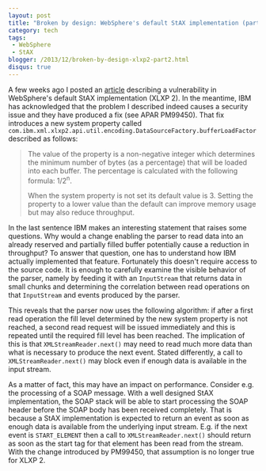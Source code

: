 ```yaml
---
layout: post
title: "Broken by design: WebSphere's default StAX implementation (part 2)"
category: tech
tags:
 - WebSphere
 - StAX
blogger: /2013/12/broken-by-design-xlxp2-part2.html
disqus: true
---
```


A few weeks ago I posted an [article](/2013/10/11/broken-by-design-xlxp2.html) describing a vulnerability in WebSphere's default
StAX implementation (XLXP 2). In the meantime, IBM has acknowledged that the problem I described indeed causes a security issue
and they have produced a fix (see APAR PM99450). That fix introduces a new system property called
`com.ibm.xml.xlxp2.api.util.encoding.DataSourceFactory.bufferLoadFactor` described as follows:

> The value of the property is a non-negative integer which determines the minimum number of bytes (as a percentage) that will be
> loaded into each buffer. The percentage is calculated with the following formula: 1/2<sup>n</sup>.
>
> When the system property is not set its default value is 3. Setting the property to a lower value than the default can improve
> memory usage but may also reduce throughput.

In the last sentence IBM makes an interesting statement that raises some questions. Why would a change enabling the parser to read
data into an already reserved and partially filled buffer potentially cause a reduction in throughput? To answer that question, one
has to understand how IBM actually implemented that feature. Fortunately this doesn't require access to the source code. It is
enough to carefully examine the visible behavior of the parser, namely by feeding it with an `InputStream` that returns data in
small chunks and determining the correlation between read operations on that `InputStream` and events produced by the parser.

This reveals that the parser now uses the following algorithm: if after a first read operation the fill level determined by the
new system property is not reached, a second read request will be issued immediately and this is repeated until the required fill
level has been reached. The implication of this is that `XMLStreamReader.next()` may need to read much more data than what is
necessary to produce the next event. Stated differently, a call to `XMLStreamReader.next()` may block even if enough data is
available in the input stream.

As a matter of fact, this may have an impact on performance. Consider e.g. the processing of a SOAP message. With a well designed
StAX implementation, the SOAP stack will be able to start processing the SOAP header before the SOAP body has been received
completely. That is because a StAX implementation is expected to return an event as soon as enough data is available from the
underlying input stream. E.g. if the next event is `START_ELEMENT` then a call to `XMLStreamReader.next()` should return as soon
as the start tag for that element has been read from the stream. With the change introduced by PM99450, that assumption is no
longer true for XLXP 2.
